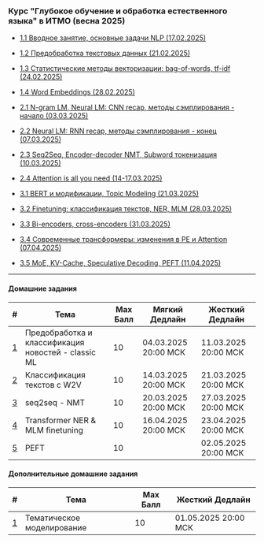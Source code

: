 ### Курс "Глубокое обучение и обработка естественного языка" в ИТМО (весна 2025)

- [1.1 Вводное занятие, основные задачи NLP (17.02.2025)](Lecture%201)
- [1.2 Предобработка текстовых данных (21.02.2025)](Lecture%202)
- [1.3 Статистические методы векторизации: bag-of-words, tf-idf (24.02.2025)](Lecture%203)
- [1.4 Word Embeddings (28.02.2025)](Lecture%204)


- [2.1 N-gram LM, Neural LM: CNN recap, методы сэмплирования - начало (03.03.2025)](Lecture%205)
- [2.2 Neural LM: RNN recap, методы сэмплирования - конец (07.03.2025)](Lecture%206)
- [2.3 Seq2Seq, Encoder-decoder NMT, Subword токенизация (10.03.2025)](Lecture%207)
- [2.4 Attention is all you need (14-17.03.2025)](Lecture%208-9)


- [3.1 BERT и модификации, Topic Modeling (21.03.2025)](Lecture%2010)
- [3.2 Finetuning: классификация текстов, NER, MLM (28.03.2025)](Lecture%2011)
- [3.3 Bi-encoders, cross-encoders (31.03.2025)](Lecture%2012)
- [3.4 Современные трансформеры: изменения в PE и Attention (07.04.2025)](Lecture%2013)
- [3.5 MoE, KV-Cache, Speculative Decoding, PEFT (11.04.2025)](Lecture%2014)
______

#### Домашние задания

| #    |   Тема   |  Max Балл | Мягкий Дедлайн | Жесткий Дедлайн |
|------|----------|-----------|----------------|-----------------|
| [1](HW/itmo_nlp_course_hw_1.md) | Предобработка и классификация новостей - classic ML | 10 | 04.03.2025 20:00 МСК| 11.03.2025 20:00 МСК|
| [2](HW/itmo_nlp_course_hw_2.md) | Классификация текстов с W2V | 10 | 14.03.2025 20:00 МСК| 21.03.2025 20:00 МСК|
| [3](HW/itmo_nlp_course_hw_3.md) | seq2seq - NMT | 10 | 20.03.2025 20:00 МСК| 27.03.2025 20:00 МСК|
| [4](HW/itmo_nlp_course_hw_4.md) | Transformer NER & MLM finetuning | 10 | 16.04.2025 20:00 МСК| 23.04.2025 20:00 МСК|
| [5](HW/itmo_nlp_course_hw_5.md) | PEFT | 10 |  | 02.05.2025 20:00 МСК|


#### Дополнительные домашние задания

| #    |   Тема   |  Max Балл | Жесткий Дедлайн |
|------|----------|-----------|-----------------|
| [1](HW/itmo_nlp_course_add_hw_1.md) | Тематическое моделирование | 10 | 01.05.2025 20:00 МСК|
